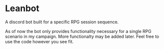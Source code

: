 # Leanbot
A discord bot built for a specific RPG session sequence.

As of now the bot only provides functionality necessary for a single RPG scenario in my campaign.
More functionalty may be added later.
Feel free to use the code however you see fit.
